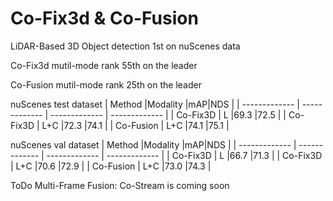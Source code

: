 # Co-Fix3d & Co-Fusion
LiDAR-Based 3D Object detection 1st on nuScenes data

Co-Fix3d mutil-mode rank 55th on the leader

Co-Fusion mutil-mode rank 25th on the leader

nuScenes test dataset 
| Method |Modality |mAP|NDS |
| ------------- | ------------- | ------------- | ------------- |
| Co-Fix3D  | L  |69.3  |72.5 |
| Co-Fix3D  | L+C  |72.3  |74.1  |
| Co-Fusion  | L+C  |74.1  |75.1  |


nuScenes val dataset 
| Method |Modality |mAP|NDS |
| ------------- | ------------- | ------------- | ------------- |
| Co-Fix3D  | L  |66.7  |71.3 |
| Co-Fix3D  | L+C  |70.6  |72.9  |
| Co-Fusion  | L+C  |73.0  |74.3  |

ToDo Multi-Frame Fusion: Co-Stream is coming soon
